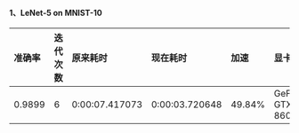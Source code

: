 #### 1、LeNet-5 on MNIST-10

|准确率 |迭代次数|原来耗时       |现在耗时       |加速  |显卡|
|:------|:------|:-------------|:-------------|:-----|:---|
|0.9899 |6      |0:00:07.417073|0:00:03.720648|49.84%|GeForce GTX 860M|
